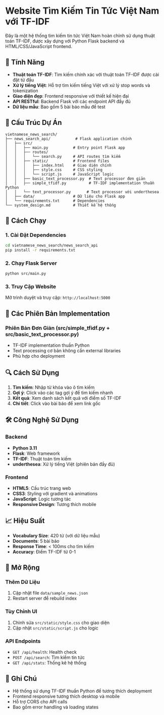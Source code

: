 # Website Tìm Kiếm Tin Tức Việt Nam với TF-IDF

Đây là một hệ thống tìm kiếm tin tức Việt Nam hoàn chỉnh sử dụng thuật toán TF-IDF, được xây dựng với Python Flask backend và HTML/CSS/JavaScript frontend.

## 🌟 Tính Năng

- **Thuật toán TF-IDF**: Tìm kiếm chính xác với thuật toán TF-IDF được cài đặt từ đầu
- **Xử lý tiếng Việt**: Hỗ trợ tìm kiếm tiếng Việt với xử lý stop words và tokenization
- **Giao diện đẹp**: Frontend responsive với thiết kế hiện đại
- **API RESTful**: Backend Flask với các endpoint API đầy đủ
- **Dữ liệu mẫu**: Bao gồm 5 bài báo mẫu để test

## 📁 Cấu Trúc Dự Án

```
vietnamese_news_search/
├── news_search_api/           # Flask application chính
│   ├── src/
│   │   ├── main.py           # Entry point Flask app
│   │   ├── routes/
│   │   │   └── search.py     # API routes tìm kiếm
│   │   ├── static/           # Frontend files
│   │   │   ├── index.html    # Giao diện chính
│   │   │   ├── style.css     # CSS styling
│   │   │   └── script.js     # JavaScript logic
│   │   ├── basic_text_processor.py  # Text processor đơn giản
│   │   ├── simple_tfidf.py          # TF-IDF implementation thuần Python
│   │   └── text_processor.py       # Text processor với underthesea
│   ├── data/                 # Dữ liệu cho Flask app
│   └── requirements.txt      # Dependencies
└── system_design.md          # Thiết kế hệ thống
```

## 🚀 Cách Chạy

### 1. Cài Đặt Dependencies

```bash
cd vietnamese_news_search/news_search_api
pip install -r requirements.txt
```

### 2. Chạy Flask Server

```bash
python src/main.py
```

### 3. Truy Cập Website

Mở trình duyệt và truy cập: `http://localhost:5000`

## 🔧 Các Phiên Bản Implementation

### Phiên Bản Đơn Giản (src/simple_tfidf.py + src/basic_text_processor.py)
- TF-IDF implementation thuần Python
- Text processing cơ bản không cần external libraries
- Phù hợp cho deployment

## 🔍 Cách Sử Dụng

1. **Tìm kiếm**: Nhập từ khóa vào ô tìm kiếm
2. **Gợi ý**: Click vào các tag gợi ý để tìm kiếm nhanh
3. **Kết quả**: Xem danh sách kết quả với điểm số TF-IDF
4. **Chi tiết**: Click vào bài báo để xem link gốc

## 🛠️ Công Nghệ Sử Dụng

### Backend
- **Python 3.11**
- **Flask**: Web framework
- **TF-IDF**: Thuật toán tìm kiếm
- **underthesea**: Xử lý tiếng Việt (phiên bản đầy đủ)

### Frontend
- **HTML5**: Cấu trúc trang web
- **CSS3**: Styling với gradient và animations
- **JavaScript**: Logic tương tác
- **Responsive Design**: Tương thích mobile

## 📈 Hiệu Suất

- **Vocabulary Size**: 420 từ (với dữ liệu mẫu)
- **Documents**: 5 bài báo
- **Response Time**: < 100ms cho tìm kiếm
- **Accuracy**: Điểm TF-IDF từ 0-1

## 🔮 Mở Rộng

### Thêm Dữ Liệu
1. Cập nhật file `data/sample_news.json`
2. Restart server để rebuild index

### Tùy Chỉnh UI
1. Chỉnh sửa `src/static/style.css` cho giao diện
2. Cập nhật `src/static/script.js` cho logic

### API Endpoints
- `GET /api/health`: Health check
- `POST /api/search`: Tìm kiếm tin tức
- `GET /api/stats`: Thống kê hệ thống

## 📝 Ghi Chú

- Hệ thống sử dụng TF-IDF thuần Python để tương thích deployment
- Frontend responsive tương thích desktop và mobile
- Hỗ trợ CORS cho API calls
- Bao gồm error handling và loading states

